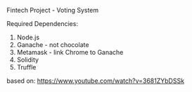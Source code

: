 Fintech Project - Voting System

Required Dependencies:
1. Node.js
2. Ganache - not chocolate
3. Metamask - link Chrome to Ganache
4. Solidity
5. Truffle

based on: https://www.youtube.com/watch?v=3681ZYbDSSk
